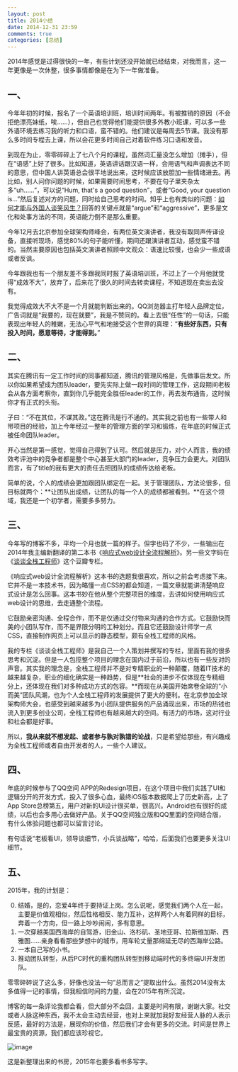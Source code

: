 ```yaml
---
layout: post
title: 2014小结
date: 2014-12-31 23:59
comments: true
categories: [总结]
---
```


​2014年感觉是过得很快的一年，有些计划还没开始就已经结束，对我而言，这一年更像是一次休整，很多事情都像是在为下一年做准备。

<!--more-->

## 一、

今年年初的时候，报名了一个英语培训班，培训时间两年。有被推销的原因（不会拒绝漂亮妹纸，唉……），但自己也觉得他们能提供很多外教小班课，可以多一些外语环境去练习我的听力和口语，蛮不错的。他们建议是每周去5节课。我没有那么多时间专程去上课，所以会花更多时间自己对着软件练习口语和发音。

到现在为止，零零碎碎上了七八个月的课程，虽然词汇量没怎么增加（摊手），但在“语感”上好了很多。比如知道，英语讲话跟汉语一样，会用语气和声调表达不同的意思，但中国人讲英语总会很平地说出来，这时候应该放胆加一些情绪进去。再比如，别人问你问题的时候，如果需要时间思考，不要在句子里夹杂太多“uh……”，可以说“Hum, that's a good question”，或者“Good, your question is...”然后复述对方的问题，同时给自己思考的时间。知乎上也有类似的问题：[如何才能与外国人谈笑风生？](http://www.zhihu.com/question/27084201)回答的关键点就是“argue”和“aggressive”，更多是文化和处事方法的不同，英语能力倒不是那么重要。

今年12月去北京参加全球架构师峰会，有两位英文演讲者，我没有取同声传译设备，直接听现场，感觉80%的句子能听懂，期间还跟演讲者互动，感觉蛮不错的。当然主要原因也包括英文演讲者照顾中文观众：语速比较慢，也会少一些成语或者反讽。

今年跟我也有一个朋友差不多跟我同时报了英语培训班，不过上了一个月他就觉得“成效不大”，放弃了，后来花了很久的时间去转卖课程，不知道现在卖出去没有。

我觉得成效大不大不是一个月就能判断出来的。QQ浏览器主打年轻人品牌定位，广告词就是“我要的，现在就要”，我是不赞同的。看上去很“任性”的一句话，只能表现出年轻人的稚嫩，无法心平气和地接受这个世界的真理：“**有些好东西，只有投入时间，愿意等待，才能得到。**”

## 二、

其实在腾讯有一定工作时间的同事都知道，腾讯的管理风格是，先做事后发文。所以你如果希望成为团队leader，要先实际上做一段时间的管理工作，这段期间老板会从各方面考察你，直到你几乎能完全胜任leader的工作，再去发布通告，这时候你才有正式的头衔。

子曰：“不在其位，不谋其政。”这在腾讯是行不通的。其实我之前也有一些带人和带项目的经验，加上今年经过一整年的管理方面的学习和锻炼，在年底的时候正式被任命团队leader。

开心当然是第一感觉，觉得自己得到了认可。然后就是压力，对个人而言，我的绩效考评池中的竞争者都是整个中心甚至大部门的leader，竞争压力会更大。对团队而言，有了title的我有更大的责任去把团队的成绩传达给老板。

简单的说，个人的成绩会更加跟团队绑定在一起。关于管理团队，方法论很多，但目标就两个：**让团队出成绩，让团队的每一个人的成绩都被看到。**在这个领域，我还是一个初学者，需要多多努力。

## 三、

今年写的博客不多，平均一个月也就一篇的样子。但字也码了不少，一些输出在2014年我主编新翻译的第二本书《[响应式web设计全流程解析](http://book.douban.com/subject/26241601/)》。另一些文字码在《[谈谈全栈工程师](http://read.douban.com/column/226077/)》这个豆瓣专栏。

《响应式web设计全流程解析》这本书的选题我很喜欢，所以之前会考虑接下来。它并不是一本技术书，因为略懂一点CSS的都会知道，一篇文章就能讲清楚响应式设计是怎么回事。这本书妙在他从整个完整项目的维度，去讲如何使用响应式web设计的思维，去走通整个流程。

它鼓励亲密沟通、全程合作，而不是仅通过交付物来沟通的合作方式。它鼓励快而美的小团队写作，而不是界限分明的工种划分。而且它还鼓励设计师学一点CSS，直接制作网页上可以显示的静态模型，颇有全栈工程师的风格。

我的专栏《谈谈全栈工程师》是我自己一个人策划并撰写的专栏，里面有我的很多思考和沉淀。但是一人包揽整个项目的理念在国内过于前沿，所以也有一些反对的声音。其实我的理念是，全栈工程师并不是对专精职业的一种颠覆，随着IT技术的越来越复杂，职业的细化确实是一种趋势，但是**社会的进步不仅体现在专精细分上，还体现在我们对多种成功方式的包容。**而现在从美国开始席卷全球的“小而美”团队风潮，也为个人全栈工程师的发展提供了更大的便利。在北京参加全球架构师大会，也感受到越来越多为小团队提供服务的产品涌现出来，市场的热钱也流入到更多创业公司，全栈工程师也有越来越大的空间。有活力的市场，这对行业和社会都是好事。

所以，**我从来就不想发起、或者参与孰对孰错的论战**，只是希望给那些，有兴趣成为全栈工程师或者自由开发者的人，一些个人建议。

## 四、

年底的时候参与了QQ空间 APP的Redesign项目，在这个项目中我们实践了UI和逻辑分开的开发方式，投入了很多心血，最终iOS版本数据爬上了历史新高，上了App Store总榜第五，用户对新的UI设计很买单，很高兴。Android也有很好的成绩，以后也会多用心去做好产品。关于QQ空间独立版和QQ里面的空间结合版，有什么体验问题也都可以留言讨论。

有句话说“老板看UI，领导谈细节，小兵谈战略”，哈哈，后面我们也要更多关注UI细节。

## 五、

2015年，我的计划是：

0. 结婚，是的，恋爱4年终于要持证上岗。怎么说呢，感觉我们两个人在一起，主要是价值观相似，然后性格相反、能力互补，这样两个人有着同样的目标，奔着一个方向，但一路上吵吵闹闹，多有意思。
1. 一次穿越美国西海岸的自驾游，旧金山、洛杉矶、圣地亚哥、拉斯维加斯、西雅图……亲身看看那些梦想中的城市，用车轮丈量那绵延无尽的西海岸公路。
2. 一本自己写的小书。
3. 推动团队转型，从后PC时代的重构团队转型到移动端时代的多终端UI开发团队。

零零碎碎说了这么多，好像也没法一句“总而言之”提取出什么。虽然2014没有太多值得一记的事情，但我相信时间的力量，会在2015年有所沉淀。

博客的每一条评论我都会看，但大部分不会回，主要是时间有限，谢谢大家。社交或者人脉这种东西，我不太会主动去经营，也对上来就加我好友经营人脉的人表示反感，最好的方法是，展现你的价值，然后我们才会有更多的交流。时间是世界上最宝贵的资源，我们都应该珍视它。

![image](/files/2015/01/house.jpg)

这是新整理出来的书房，2015年也要多看书多写字。